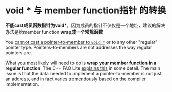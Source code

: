 # void \* 与 member function指针 的转换

**不能cast成员函数指针为void\***，因为成员的指针不仅仅是一个地址，建议的解决办法是给member function **wrap成一个常规函数** 

You [cannot cast a pointer-to-member to `void *`](https://isocpp.org/wiki/faq/pointers-to-members#cant-cvt-memfnptr-to-voidptr) or to any other "regular" pointer type. Pointers-to-members are not addresses the way regular pointers are. 

What you most likely will need to do is **wrap your member function in a regular function**. The C++ FAQ Lite [explains this](https://isocpp.org/wiki/faq/pointers-to-members) in some detail. The main issue is that the data needed to implement a pointer-to-member is not just an address, and in fact [varies tremendously](http://www.codeproject.com/KB/cpp/FastDelegate.aspx) based on the compiler implementation.

